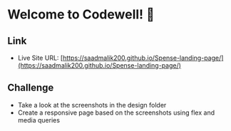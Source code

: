 # Welcome to Codewell! 👋

## Link

- Live Site URL: [https://saadmalik200.github.io/Spense-landing-page/](https://saadmalik200.github.io/Spense-landing-page/)

## Challenge

- Take a look at the screenshots in the design folder
- Create a responsive page based on the screenshots using flex and media queries
